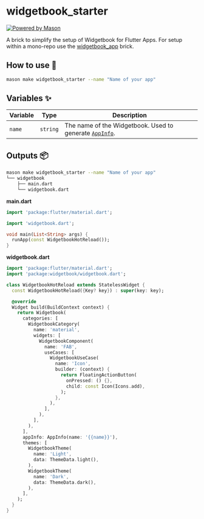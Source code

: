 # widgetbook_starter

[![Powered by Mason](https://img.shields.io/endpoint?url=https%3A%2F%2Ftinyurl.com%2Fmason-badge)](https://github.com/felangel/mason)

A brick to simplify the setup of Widgetbook for Flutter Apps.
For setup within a mono-repo use the [widgetbook_app](https://brickhub.dev/bricks/widgetbook_app/) brick.

## How to use 🚀

```bash
mason make widgetbook_starter --name "Name of your app"
```

## Variables ✨

| Variable | Type       | Description            |
| -------- | ---------- | ---------------------- |
| `name`   | `string`   | The name of the Widgetbook. Used to generate [`AppInfo`](https://docs.widgetbook.io/widgetbook/properties#appinfo). |

## Outputs 📦

```bash
mason make widgetbook_starter --name "Name of your app"
└── widgetbook
    ├── main.dart
    └── widgetbook.dart 
```

__main.dart__

```dart
import 'package:flutter/material.dart';

import 'widgetbook.dart';

void main(List<String> args) {
  runApp(const WidgetbookHotReload());
}
```

__widgetbook.dart__
```dart
import 'package:flutter/material.dart';
import 'package:widgetbook/widgetbook.dart';

class WidgetbookHotReload extends StatelessWidget {
  const WidgetbookHotReload({Key? key}) : super(key: key);

  @override
  Widget build(BuildContext context) {
    return Widgetbook(
      categories: [
        WidgetbookCategory(
          name: 'material',
          widgets: [
            WidgetbookComponent(
              name: 'FAB',
              useCases: [
                WidgetbookUseCase(
                  name: 'Icon',
                  builder: (context) {
                    return FloatingActionButton(
                      onPressed: () {},
                      child: const Icon(Icons.add),
                    );
                  },
                ),
              ],
            ),
          ],
        ),
      ],
      appInfo: AppInfo(name: '{{name}}'),
      themes: [
        WidgetbookTheme(
          name: 'Light',
          data: ThemeData.light(),
        ),
        WidgetbookTheme(
          name: 'Dark',
          data: ThemeData.dark(),
        ),
      ],
    );
  }
}
```